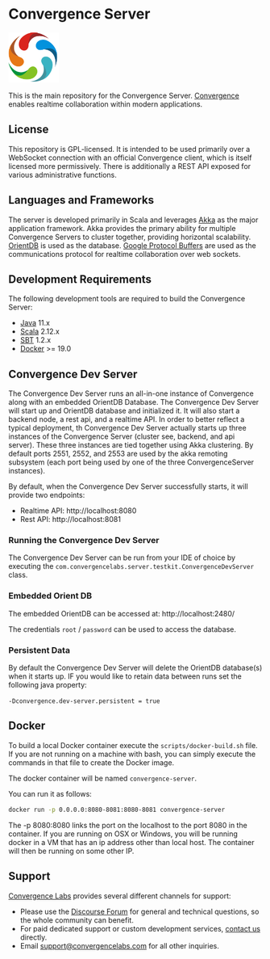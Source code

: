 # Convergence Server

<img src="docs/images/logo.png" width="100" />


This is the main repository for the Convergence Server. [Convergence](https://convergence.io) enables realtime collaboration within modern applications. 

## License

This repository is GPL-licensed.  It is intended to be used primarily over a WebSocket connection with an official Convergence client, which is itself licensed more permissively.  There is additionally a REST API exposed for various administrative functions.

## Languages and Frameworks
The server is developed primarily in Scala and leverages [Akka](https://akka.io) as the major application framework. Akka provides the primary ability for multiple Convergence Servers to cluster together, providing horizontal scalability. [OrientDB](https://orientdb.org/) is used as the database. [Google Protocol Buffers](https://developers.google.com/protocol-buffers/) are used as the communications protocol for realtime collaboration over web sockets.

## Development Requirements
The following development tools are required to build the Convergence Server:

* [Java](https://openjdk.java.net/) 11.x
* [Scala](http://www.scala-lang.org/download/) 2.12.x 
* [SBT](http://www.scala-sbt.org/) 1.2.x
* [Docker](https://docker.com) >= 19.0

## Convergence Dev Server
The Convergence Dev Server runs an all-in-one instance of Convergence along with an embedded OrientDB Database. The Convergence Dev Server will start up and OrientDB database and initialized it. It will also start a backend node, a rest api, and a realtime API. In order to better reflect a typical deployment, th Convergence Dev Server actually starts up three instances of the Convergence Server (cluster see, backend, and api server). These three instances are tied together using Akka clustering. By default ports 2551, 2552, and 2553 are used by the akka remoting subsystem (each port being used by one of the three ConvergenceServer instances).

By default, when the Convergence Dev Server successfully starts, it will provide two endpoints:

* Realtime API: http://localhost:8080
* Rest API: http://localhost:8081

### Running the Convergence Dev Server
The Convergence Dev Server can be run from your IDE of choice by executing the `com.convergencelabs.server.testkit.ConvergenceDevServer` class.

### Embedded Orient DB
The embedded OrientDB can be accessed at: http://localhost:2480/

The credentials `root` / `password` can be used to access the database.

### Persistent Data
By default the Convergence Dev Server will delete the OrientDB database(s) when it starts up. IF you would like to retain data between runs set the following java property:

`-Dconvergence.dev-server.persistent = true`


## Docker
To build a local Docker container execute the `scripts/docker-build.sh` file.  If you are not running on a machine with bash, you  can simply execute the commands in that file to  create the Docker image.

The docker container will be named `convergence-server`.  


You can run it as follows:

```bash
docker run -p 0.0.0.0:8080-8081:8080-8081 convergence-server
```

The -p 8080:8080 links the port on the localhost to the port 8080 in the container.  If you are running on OSX or Windows, you will be running docker in a VM that has an ip address other than local host.  The container will then be running on some other IP.

## Support

[Convergence Labs](https://convergencelabs.com) provides several different channels for support:

- Please use the [Discourse Forum](https://forum.convergence.io) for general and technical questions, so the whole community can benefit.
- For paid dedicated support or custom development services, [contact us](https://convergence.io/contact-sales/) directly.
- Email <support@convergencelabs.com> for all other inquiries.